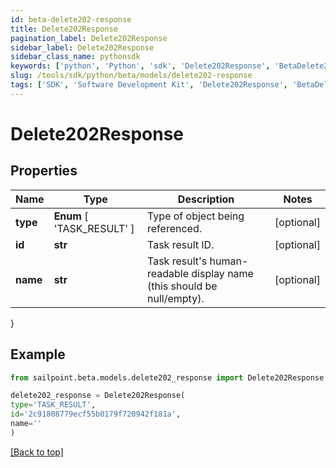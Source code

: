 ```yaml
---
id: beta-delete202-response
title: Delete202Response
pagination_label: Delete202Response
sidebar_label: Delete202Response
sidebar_class_name: pythonsdk
keywords: ['python', 'Python', 'sdk', 'Delete202Response', 'BetaDelete202Response'] 
slug: /tools/sdk/python/beta/models/delete202-response
tags: ['SDK', 'Software Development Kit', 'Delete202Response', 'BetaDelete202Response']
---
```


# Delete202Response


## Properties

Name | Type | Description | Notes
------------ | ------------- | ------------- | -------------
**type** |  **Enum** [  'TASK_RESULT' ] | Type of object being referenced. | [optional] 
**id** | **str** | Task result ID. | [optional] 
**name** | **str** | Task result's human-readable display name (this should be null/empty). | [optional] 
}

## Example

```python
from sailpoint.beta.models.delete202_response import Delete202Response

delete202_response = Delete202Response(
type='TASK_RESULT',
id='2c91808779ecf55b0179f720942f181a',
name=''
)

```
[[Back to top]](#) 

